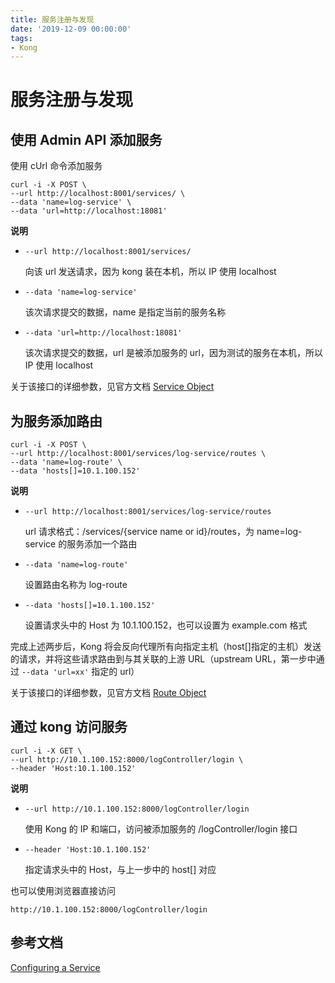 ```yaml
---
title: 服务注册与发现
date: '2019-12-09 00:00:00'
tags:
- Kong
---
```

# 服务注册与发现

## 使用 Admin API 添加服务

使用 cUrl 命令添加服务

```shell
curl -i -X POST \
--url http://localhost:8001/services/ \
--data 'name=log-service' \
--data 'url=http://localhost:18081'
```

**说明**

- `--url http://localhost:8001/services/`

  向该 url 发送请求，因为 kong 装在本机，所以 IP 使用 localhost

- `--data 'name=log-service'`

  该次请求提交的数据，name 是指定当前的服务名称

- `--data 'url=http://localhost:18081'`

  该次请求提交的数据，url 是被添加服务的 url，因为测试的服务在本机，所以 IP 使用 localhost

关于该接口的详细参数，见官方文档 [Service Object](https://docs.konghq.com/1.4.x/admin-api/#service-object)

## 为服务添加路由

```shell
curl -i -X POST \
--url http://localhost:8001/services/log-service/routes \
--data 'name=log-route' \
--data 'hosts[]=10.1.100.152'
```

**说明**

- `--url http://localhost:8001/services/log-service/routes`

  url 请求格式：/services/{service name or id}/routes，为 name=log-service 的服务添加一个路由

- `--data 'name=log-route'`

  设置路由名称为 log-route

- `--data 'hosts[]=10.1.100.152'`

  设置请求头中的 Host 为 10.1.100.152，也可以设置为 example.com 格式

完成上述两步后，Kong 将会反向代理所有向指定主机（host[]指定的主机）发送的请求，并将这些请求路由到与其关联的上游 URL（upstream URL，第一步中通过 `--data 'url=xx'` 指定的 url）

关于该接口的详细参数，见官方文档 [Route Object](https://docs.konghq.com/1.4.x/admin-api/#route-object)

## 通过 kong 访问服务

```shell
curl -i -X GET \
--url http://10.1.100.152:8000/logController/login \
--header 'Host:10.1.100.152'
```

**说明**

- `--url http://10.1.100.152:8000/logController/login`

  使用 Kong 的 IP 和端口，访问被添加服务的 /logController/login 接口

- `--header 'Host:10.1.100.152'`

  指定请求头中的 Host，与上一步中的 host[] 对应


也可以使用浏览器直接访问
```http
http://10.1.100.152:8000/logController/login
```

## 参考文档

[Configuring a Service](https://docs.konghq.com/1.4.x/getting-started/configuring-a-service/)
